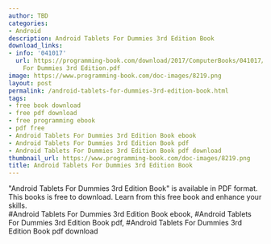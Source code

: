 ```yaml
---
author: TBD
categories:
- Android
description: Android Tablets For Dummies 3rd Edition Book
download_links:
- info: '041017'
  url: https://programming-book.com/download/2017/ComputerBooks/041017/Android Tablets
    For Dummies 3rd Edition.pdf
image: https://www.programming-book.com/doc-images/8219.png
layout: post
permalink: /android-tablets-for-dummies-3rd-edition-book.html
tags:
- free book download
- free pdf download
- free programming ebook
- pdf free
- Android Tablets For Dummies 3rd Edition Book ebook
- Android Tablets For Dummies 3rd Edition Book pdf
- Android Tablets For Dummies 3rd Edition Book pdf download
thumbnail_url: https://www.programming-book.com/doc-images/8219.png
title: Android Tablets For Dummies 3rd Edition Book
---
```


 
<div class="item-desc text-justify">
  "Android Tablets For Dummies 3rd Edition Book" is available in PDF format. This books is free to download. Learn from this free book and enhance your skills.
  <br>
  #Android Tablets For Dummies 3rd Edition Book ebook, #Android Tablets For Dummies 3rd Edition Book pdf, #Android Tablets For Dummies 3rd Edition Book pdf download
</div>